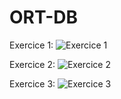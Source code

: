 # ORT-DB

Exercice 1:
![Exercice 1](https://user-images.githubusercontent.com/117092413/204230100-0ad1c87b-4736-4301-9cd0-0fa7da54e15d.png)

Exercice 2:
![Exercice 2](https://user-images.githubusercontent.com/117092413/204230158-a70c50cd-01fe-4742-99b7-9fd0ca07cd57.png)

Exercice 3:
![Exercice 3](https://user-images.githubusercontent.com/117092413/204234663-d4d26ada-91ae-48a6-8c05-3457356353a9.png)
